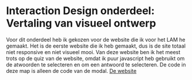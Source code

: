 # Interaction Design onderdeel: **Vertaling van visueel ontwerp**

Voor dit onderdeel heb ik gekozen voor de website die ik voor het LAM he gemaakt. Het is de eerste website die ik heb gemaakt, dus is de site totaal niet responsive en niet visueel mooi.
Van deze website ben ik het meest trots op de quiz van de website, omdat ik puur javascript heb gebruikt om de atwoorden te selecteren en om een antwoord te selecteren.
De code in deze map is alleen de code van de modal.
[De website](http://31658.hosts1.ma-cloud.nl/LandingspageLAM/Landingspage)